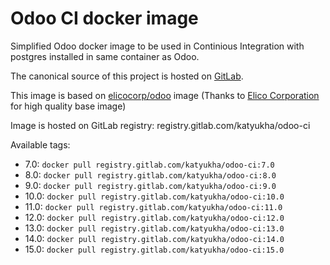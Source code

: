 # Odoo CI docker image

Simplified Odoo docker image to be used in Continious Integration
with postgres installed in same container as Odoo.

The canonical source of this project is hosted on [GitLab](https://gitlab.com/katyukha/odoo-ci).

This image is based on [elicocorp/odoo](https://hub.docker.com/r/elicocorp/odoo/) image
(Thanks to [Elico Corporation](https://github.com/Elico-Corp) for high quality base image)

Image is hosted on GitLab registry: registry.gitlab.com/katyukha/odoo-ci

Available tags:
- 7.0: `docker pull registry.gitlab.com/katyukha/odoo-ci:7.0`
- 8.0: `docker pull registry.gitlab.com/katyukha/odoo-ci:8.0`
- 9.0: `docker pull registry.gitlab.com/katyukha/odoo-ci:9.0`
- 10.0: `docker pull registry.gitlab.com/katyukha/odoo-ci:10.0`
- 11.0: `docker pull registry.gitlab.com/katyukha/odoo-ci:11.0`
- 12.0: `docker pull registry.gitlab.com/katyukha/odoo-ci:12.0`
- 13.0: `docker pull registry.gitlab.com/katyukha/odoo-ci:13.0`
- 14.0: `docker pull registry.gitlab.com/katyukha/odoo-ci:14.0`
- 15.0: `docker pull registry.gitlab.com/katyukha/odoo-ci:15.0`
